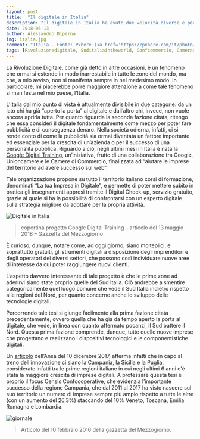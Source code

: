 ```yaml
---
layout: post
title:  "Il digitale in Italia"
description: "Il digitale in Italia ha avuto due velocità diverse e pertanto è scindibile in due fazioni."
date: 2018-06-13
author: Alessandro Diperna
img: italia.jpg
comment: "Italia - Fonte: Pxhere (<a href='https://pxhere.com/it/photo/1193026'>link immagine</a>)"
tags: [Rivoluzionedigitale, Suditaliaintheworld, Confcommercio, Cameradicommercio, Unioncamere, digitaleperleimprese,  approfondiAMOilDIGITALE]
---
```


La Rivoluzione Digitale, come già detto in altre occasioni, è un fenomeno che ormai si estende in modo inarrestabile in tutte le zone del mondo, ma che, a mio avviso, non si manifesta sempre in nel medesimo modo. In particolare, mi piacerebbe porre maggiore attenzione a come tale fenomeno si manifesta nel mio paese, l’Italia.

L’Italia dal mio punto di vista è attualmente divisibile in due categorie: da un lato chi ha già “aperto la porta” al digitale e dall’altro chi, invece, non vuole ancora aprirla tutta.
Per quanto riguarda la seconda fazione citata, ritengo che essa consideri il digitale fondamentalmente come mezzo per poter fare pubblicità e di conseguenza denaro. Nella società odierna, infatti, ci si rende conto di come la pubblicità sia ormai diventata un fattore importante ed essenziale per la crescita di un’azienda o per il successo di una personalità pubblica. Riguardo a ciò, negli ultimi mesi in Italia è nata la [Google Digital Training](https://events.withgoogle.com/digitaltraining/), un’iniziativa, frutto di una collaborazione tra Google, Unioncamere e le Camere di Commercio, finalizzata ad “aiutare le imprese del territorio ad avere successo sul web”.

Tale organizzazione propone su tutto il territorio italiano corsi di formazione, denominati “La tua Impresa in Digitale”, e permette di poter mettere subito in pratica gli insegnamenti appresi tramite il Digital Check-up, servizio gratuito, grazie al quale si ha la possibilità di confrontarsi con un esperto digitale sulla strategia migliore da adottare per la propria attività.

![Digitale in Italia]({{site.baseurl}}/assets/images/digitaleitalia.jpg)
>copertina progetto Google Digital Training – articolo del 13 maggio 2018 – Gazzetta del Mezzogiorno 

È curioso, dunque, notare come, ad oggi giorno, siano molteplici, e soprattutto gratuiti, gli strumenti digitali a disposizione degli imprenditori e degli operatori dei diversi settori, che possono così individuare nuove aree di interesse da cui poter raggiungere nuovi clienti.

L’aspetto davvero interessante di tale progetto è che le prime zone ad aderirvi siano state proprio quelle del Sud Italia. Ciò andrebbe a smentire categoricamente quel luogo comune che vede il Sud Italia indietro rispetto alle regioni del Nord, per quanto concerne anche lo sviluppo delle tecnologie digitali.

Percorrendo tale tesi si giunge facilmente alla prima fazione citata precedentemente, ovvero quella che ha già da tempo aperto la porta al digitale, che vede, in linea con quanto affermato pocanzi, il Sud battere il Nord. Questa prima fazione comprende, dunque, tutte quelle nuove imprese che progettano e realizzano i dispositivi tecnologici e le componentistiche digitali.

Un [articolo](http://www.ansa.it/sito/notizie/economia/2017/12/09/ansa-sud-batte-nord-su-imprese-digitali-campania-al-top_2373ed84-4903-4e52-9f38-ef6c2c02a8ac.html) dell’Ansa del 10 dicembre 2017, afferma infatti che in capo al treno dell'innovazione ci siano la Campania, la Sicilia e la Puglia, considerate infatti tra le prime regioni italiane in cui negli ultimi 6 anni c'è stata la maggiore crescita di imprese digitali. A professare questa tesi è proprio il focus Censis Confcooperative, che evidenzia l’importante successo della regione Campania, che dal 2011 al 2017 ha visto nascere sul suo territorio un numero di imprese sempre più ampio rispetto a tutte le altre (con un aumento del 26,3%) staccando del 10% Veneto, Toscana, Emilia Romagna e Lombardia.

![giornale]({{site.baseurl}}/assets/images/giornale.jpg)
>Articolo del 10 febbraio 2016 della gazzetta del Mezzogiorno.
